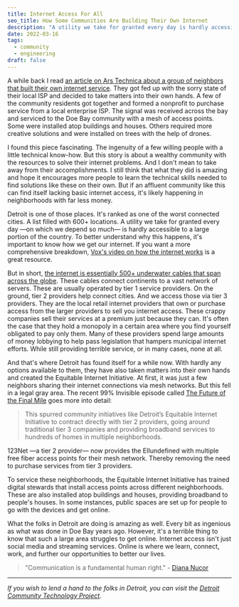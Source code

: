 ```yaml
---
title: Internet Access For All
seo_title: How Some Communities Are Building Their Own Internet
description: "A utility we take for granted every day is hardly accessible to a large portion of the country. So many of these underserved communities are taking matters into their own hands."
date: 2022-03-16
tags:
  - community
  - engineering
draft: false
---
```


A while back I read [an article on Ars Technica about a group of neighbors that built their own internet service](https://arstechnica.com/information-technology/2015/11/how-a-group-of-neighbors-created-their-own-internet-service/). They got fed up with the sorry state of their local ISP and decided to take matters into their own hands. A few of the community residents got together and formed a nonprofit to purchase service from a local enterprise ISP. The signal was received across the bay and serviced to the Doe Bay community with a mesh of access points. Some were installed atop buildings and houses. Others required more creative solutions and were installed on trees with the help of drones.

I found this piece fascinating. The ingenuity of a few willing people with a little technical know-how. But this story is about a wealthy community with the resources to solve their internet problems. And I don't mean to take away from their accomplishments. I still think that what they did is amazing and hope it encourages more people to learn the technical skills needed to find solutions like these on their own. But if an affluent community like this can find itself lacking basic internet access, it's likely happening in neighborhoods with far less money.

Detroit is one of those places. It's ranked as one of the worst connected cities. A list filled with 600+ locations. A utility we take for granted every day —on which we depend so much— is hardly accessible to a large portion of the country. To better understand why this happens, it's important to know how we get our internet. If you want a more comprehensive breakdown, [Vox's video on how the internet works](https://youtu.be/TNQsmPf24go) is a great resource.

But in short, [the internet is essentially 500+ underwater cables that span across the globe](https://www.submarinecablemap.com). These cables connect continents to a vast network of servers. These are usually operated by tier 1 service providers. On the ground, tier 2 providers help connect cities. And we access those via tier 3 providers. They are the local retail internet providers that own or purchase access from the larger providers to sell you internet access. These crappy companies sell their services at a premium just because they can. It's often the case that they hold a monopoly in a certain area where you find yourself obligated to pay only them. Many of these providers spend large amounts of money lobbying to help pass legislation that hampers municipal internet efforts. While still providing terrible service, or in many cases, none at all.

And that's where Detroit has found itself for a while now. With hardly any options available to them, they have also taken matters into their own hands and created the Equitable Internet Initiative. At first, it was just a few neighbors sharing their internet connections via mesh networks. But this fell in a legal gray area. The recent 99% Invisible episode called [The Future of the Final Mile](https://99percentinvisible.org/episode/the-future-of-the-final-mile/) goes more into detail:

> This spurred community initiatives like Detroit’s Equitable Internet Initiative to contract directly with tier 2 providers, going around traditional tier 3 companies and providing broadband services to hundreds of homes in multiple neighborhoods.

123Net —a tier 2 provider— now provides the EIIundefined with multiple free fiber access points for their mesh network. Thereby removing the need to purchase services from tier 3 providers.

To service these neighborhoods, the Equitable Internet Initiative has trained digital stewards that install access points across different neighborhoods. These are also installed atop buildings and houses, providing broadband to people's houses. In some instances, public spaces are set up for people to go with the devices and get online.

What the folks in Detroit are doing is amazing as well. Every bit as ingenious as what was done in Doe Bay years ago. However, it's a terrible thing to know that such a large area struggles to get online. Internet access isn't just social media and streaming services. Online is where we learn, connect, work, and further our opportunities to better our lives.

> "Communication is a fundamental human right." - [Diana Nucor](https://youtu.be/1B0u6nvcTsI)

---

_If you wish to lend a hand to the folks in Detroit, you can visit the [Detroit Community Technology Project](https://detroitcommunitytech.org/?q=donate)._